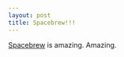 ```yaml
---
layout: post
title: Spacebrew!!!
---
```


[Spacebrew](http://docs.spacebrew.cc/) is amazing.  Amazing.  

